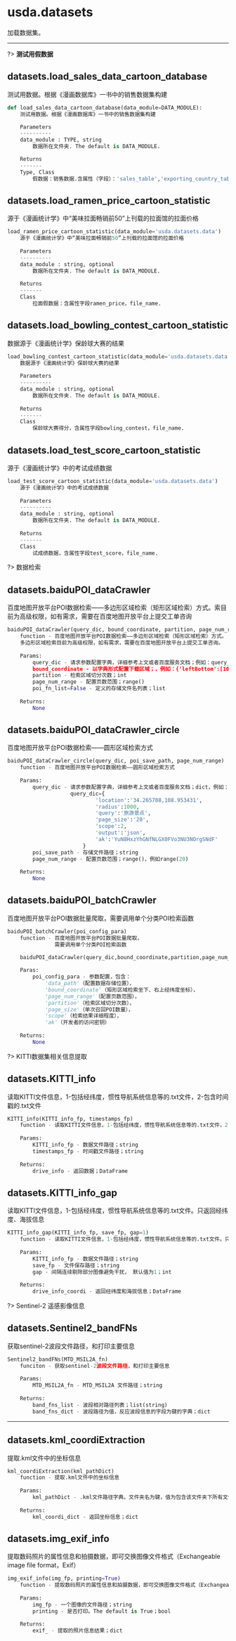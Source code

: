 # usda.datasets

加载数据集。

---

?> __测试用假数据__

## datasets.load_sales_data_cartoon_database

测试用数据。根据《漫画数据库》一书中的销售数据集构建

```python
def load_sales_data_cartoon_database(data_module=DATA_MODULE):
    测试用数据。根据《漫画数据库》一书中的销售数据集构建

    Parameters
    ----------
    data_module : TYPE, string
        数据所在文件夹. The default is DATA_MODULE.

    Returns
    -------
    Type, Class
        假数据：销售数据.含属性（字段）：'sales_table','exporting_country_table','sale_details_table','commodity_table'
```

## datasets.load_ramen_price_cartoon_statistic

源于《漫画统计学》中“美味拉面畅销前50”上刊载的拉面馆的拉面价格

```python
load_ramen_price_cartoon_statistic(data_module='usda.datasets.data')
    源于《漫画统计学》中“美味拉面畅销前50”上刊载的拉面馆的拉面价格    
    
    Parameters
    ----------
    data_module : string, optional
        数据所在文件夹. The default is DATA_MODULE.
    
    Returns
    -------
    Class
        拉面假数据：含属性字段ramen_price，file_name.
```

## datasets.load_bowling_contest_cartoon_statistic

数据源于《漫画统计学》保龄球大赛的结果

```python
load_bowling_contest_cartoon_statistic(data_module='usda.datasets.data')
    数据源于《漫画统计学》保龄球大赛的结果
    
    Parameters
    ----------
    data_module : string, optional
        数据所在文件夹. The default is DATA_MODULE.
    
    Returns
    -------
    Class
        保龄球大赛得分，含属性字段bowling_contest，file_name.
```

## datasets.load_test_score_cartoon_statistic

源于《漫画统计学》中的考试成绩数据

```python
load_test_score_cartoon_statistic(data_module='usda.datasets.data')
    源于《漫画统计学》中的考试成绩数据
    
    Parameters
    ----------
    data_module : string, optional
        数据所在文件夹. The default is DATA_MODULE.
    
    Returns
    -------
    Class
        试成绩数据，含属性字段test_score，file_name.
```

?> 数据检索

## datasets.baiduPOI_dataCrawler

百度地图开放平台POI数据检索——多边形区域检索（矩形区域检索）方式。索目前为高级权限，如有需求，需要在百度地图开放平台上提交工单咨询

```python
baiduPOI_dataCrawler(query_dic, bound_coordinate, partition, page_num_range, poi_fn_list=False)
    function - 百度地图开放平台POI数据检索——多边形区域检索（矩形区域检索）方式。
    多边形区域检索目前为高级权限，如有需求，需要在百度地图开放平台上提交工单咨询。    
    
    Params:
        query_dic - 请求参数配置字典，详细参考上文或者百度服务文档；例如：query_dic={'query':'旅游景点','page_size':'20','scope':2, 'ak':从百度地图开放平台申请' }
        bound_coordinate - 以字典形式配置下载区域；，例如：{'leftBottom':[108.776852,34.186027],'rightTop':[109.129275,34.382171]}
        partition - 检索区域切分次数；int
        page_num_range - 配置页数范围；range()
        poi_fn_list=False - 定义的存储文件名列表；list
        
    Returns:
        None
```

## datasets.baiduPOI_dataCrawler_circle

百度地图开放平台POI数据检索——圆形区域检索方式

```python 
baiduPOI_dataCrawler_circle(query_dic, poi_save_path, page_num_range)
    function - 百度地图开放平台POI数据检索——圆形区域检索方式
    
    Params:
        query_dic - 请求参数配置字典，详细参考上文或者百度服务文档；dict，例如：
                    query_dic={
                            'location':'34.265708,108.953431',
                            'radius':1000,
                            'query':'旅游景点',   
                            'page_size':'20',
                            'scope':2, 
                            'output':'json',
                            'ak':'YuN8HxzYhGNfNLGX0FVo3NU3NOrgSNdF'        
                        } 
        poi_save_path - 存储文件路径；string
        page_num_range - 配置页数范围；range()，例如range(20)
        
    Returns:
        None
```

## datasets.baiduPOI_batchCrawler

百度地图开放平台POI数据批量爬取，需要调用单个分类POI检索函数

```python
baiduPOI_batchCrawler(poi_config_para)
    function - 百度地图开放平台POI数据批量爬取，
               需要调用单个分类POI检索函数 

    baiduPOI_dataCrawler(query_dic,bound_coordinate,partition,page_num_range,poi_fn_list=False)
    
    Paras:
        poi_config_para - 参数配置，包含：
            'data_path'（配置数据存储位置），
            'bound_coordinate'（矩形区域检索坐下、右上经纬度坐标），
            'page_num_range'（配置页数范围），
            'partition'（检索区域切分次数），
            'page_size'（单次召回POI数量），
            'scope'（检索结果详细程度），
            'ak'（开发者的访问密钥）
            
    Returns:
        None
```

?> KITTI数据集相关信息提取

## datasets.KITTI_info

读取KITTI文件信息，1-包括经纬度，惯性导航系统信息等的.txt文件，2-包含时间戳的.txt文件

```python
KITTI_info(KITTI_info_fp, timestamps_fp)
    function - 读取KITTI文件信息，1-包括经纬度，惯性导航系统信息等的.txt文件，2-包含时间戳的.txt文件
    
    Params:
        KITTI_info_fp - 数据文件路径；string
        timestamps_fp - 时间戳文件路径；string
        
    Returns:
        drive_info - 返回数据；DataFrame
```

## datasets.KITTI_info_gap

读取KITTI文件信息，1-包括经纬度，惯性导航系统信息等的.txt文件。只返回经纬度、海拔信息

```python
KITTI_info_gap(KITTI_info_fp, save_fp, gap=1)
    function - 读取KITTI文件信息，1-包括经纬度，惯性导航系统信息等的.txt文件。只返回经纬度、海拔信息
    
    Params:
        KITTI_info_fp - 数据文件路径；string
        save_fp - 文件保存路径；string
        gap - 间隔连续剔除部分图像避免干扰， 默认值为1；int
        
    Returns:
        drive_info_coordi - 返回经纬度和海拔信息；DataFrame
```

?> Sentinel-2 遥感影像信息

## datasets.Sentinel2_bandFNs

获取sentinel-2波段文件路径，和打印主要信息

```python
Sentinel2_bandFNs(MTD_MSIL2A_fn)
    funciton - 获取sentinel-2波段文件路径，和打印主要信息
    
    Params:
        MTD_MSIL2A_fn - MTD_MSIL2A 文件路径；string
    
    Returns:
        band_fns_list - 波段相对路径列表；list(string)
        band_fns_dict - 波段路径为值，反应波段信息的字段为键的字典；dict
```

---

## datasets.kml_coordiExtraction

提取.kml文件中的坐标信息

```python
kml_coordiExtraction(kml_pathDict)
    function - 提取.kml文件中的坐标信息
    
    Params:
        kml_pathDict - .kml文件路径字典。文件夹名为键，值为包含该文件夹下所有文件名的列表。使用filePath_extraction()函数提取。
    
    Returns:
        kml_coordi_dict - 返回坐标信息；dict
```

## datasets.img_exif_info

提取数码照片的属性信息和拍摄数据，即可交换图像文件格式（Exchangeable image file format，Exif）

```python
img_exif_info(img_fp, printing=True)
    function - 提取数码照片的属性信息和拍摄数据，即可交换图像文件格式（Exchangeable image file format，Exif）
    
    Params:
        img_fp - 一个图像的文件路径；string
        printing - 是否打印。The default is True；bool
        
    Returns:
        exif_ - 提取的照片信息结果；dict
```